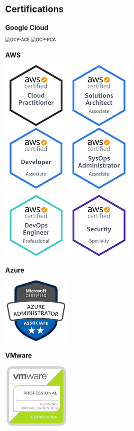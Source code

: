 # Certifications

## Google Cloud

![GCP-ACE](https://api.accredible.com/v1/frontend/credential_website_embed_image/badge/29136057 "GCP-ACE")
![GCP-PCA](https://api.accredible.com/v1/frontend/credential_website_embed_image/badge/30004334 "GCP-PCA")

## AWS

[![AWS-CLF](badges/aws-clf.png "AWS-CLF")](https://www.credly.com/badges/a7d2d4eb-2313-474c-aa6f-49aca1884910/public_url)
[![AWS-SAA](badges/aws-saa.png "AWS-SAA")](https://www.credly.com/badges/ba7d012a-ffb1-4eca-898e-29494ef9e0be/public_url)
[![AWS-DVA](badges/aws-dva.png "AWS-DVA")](https://www.credly.com/badges/0c291abe-295c-4d45-896d-8dc37b37ee64/public_url)
[![AWS-SOA](badges/aws-soa.png "AWS-SOA")](https://www.credly.com/badges/b672ff65-5f98-43af-9b1b-e1dc63160f63/public_url)

[![AWS-DOP](badges/aws-dop.png "AWS-DOP")](https://www.credly.com/badges/0dfc8062-83e9-4344-a3e4-9dbb0c48de59/public_url)
[![AWS-SCS](badges/aws-scs.png "AWS-SCS")](https://www.credly.com/badges/460ed9f9-d74c-4abb-9071-4aff117ee506/public_url)

## Azure

[![MSC-AAA](badges/msc-aaa.png "MSC-AAA")](https://www.credly.com/badges/651b7183-0da6-41fd-a9d6-ceb28a8e89a4/public_url)

## VMware

[![VCP-NV](badges/vcp-nv.png "VCP-NV")](https://www.credly.com/badges/807b6e75-488c-4520-8e9c-99a7ef1b9b2f/public_url)

